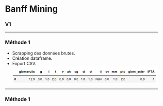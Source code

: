 # Banff Mining
### V1
---
### Méthode 1

- Scrapping des données brutes.
- Création dataframe.
- Export CSV.
![Image](scrap.png)
---

### Méthode 1



